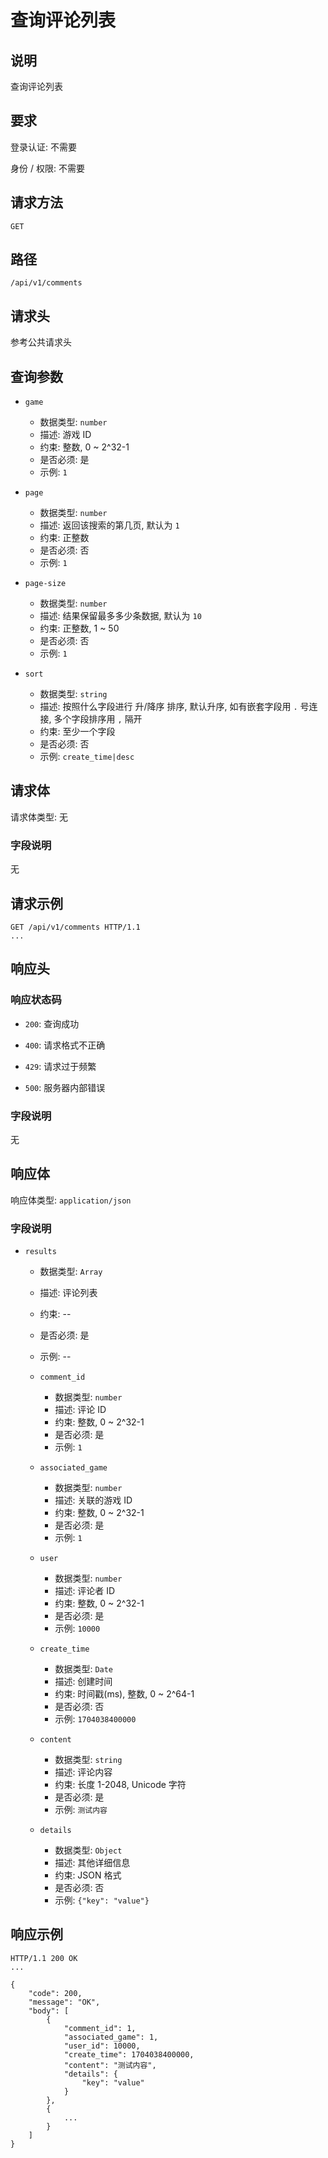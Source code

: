 # 查询评论列表

## 说明

查询评论列表

## 要求

登录认证: 不需要

身份 / 权限: 不需要

## 请求方法

`GET`

## 路径

`/api/v1/comments`

## 请求头

参考公共请求头

## 查询参数

- `game`
    - 数据类型: `number`
    - 描述: 游戏 ID
    - 约束: 整数, 0 ~ 2^32-1
    - 是否必须: 是
    - 示例: `1`

- `page`
    - 数据类型: `number`
    - 描述: 返回该搜索的第几页, 默认为 `1`
    - 约束: 正整数
    - 是否必须: 否
    - 示例: `1`

- `page-size`
    - 数据类型: `number`
    - 描述: 结果保留最多多少条数据, 默认为 `10`
    - 约束: 正整数, 1 ~ 50
    - 是否必须: 否
    - 示例: `1`

- `sort`
    - 数据类型: `string`
    - 描述: 按照什么字段进行 升/降序 排序, 默认升序, 如有嵌套字段用 `.` 号连接, 多个字段排序用 `,` 隔开
    - 约束: 至少一个字段
    - 是否必须: 否
    - 示例: `create_time|desc`

## 请求体

请求体类型: 无

### 字段说明

无

## 请求示例

```
GET /api/v1/comments HTTP/1.1
...
```

## 响应头

### 响应状态码

- `200`: 查询成功

- `400`: 请求格式不正确

- `429`: 请求过于频繁

- `500`: 服务器内部错误

### 字段说明

无

## 响应体

响应体类型: `application/json`

### 字段说明

- `results`
    - 数据类型: `Array`
    - 描述: 评论列表
    - 约束: --
    - 是否必须: 是
    - 示例: --

    - `comment_id`
        - 数据类型: `number`
        - 描述: 评论 ID
        - 约束: 整数, 0 ~ 2^32-1
        - 是否必须: 是
        - 示例: `1`

    - `associated_game`
        - 数据类型: `number`
        - 描述: 关联的游戏 ID
        - 约束: 整数, 0 ~ 2^32-1
        - 是否必须: 是
        - 示例: `1`

    - `user`
        - 数据类型: `number`
        - 描述: 评论者 ID
        - 约束: 整数, 0 ~ 2^32-1
        - 是否必须: 是
        - 示例: `10000`

    - `create_time`
        - 数据类型: `Date`
        - 描述: 创建时间
        - 约束: 时间戳(ms), 整数, 0 ~ 2^64-1
        - 是否必须: 否
        - 示例: `1704038400000`

    - `content`
        - 数据类型: `string`
        - 描述: 评论内容
        - 约束: 长度 1-2048, Unicode 字符
        - 是否必须: 是
        - 示例: `测试内容`

    - `details`
        - 数据类型: `Object`
        - 描述: 其他详细信息
        - 约束: JSON 格式
        - 是否必须: 否
        - 示例: `{"key": "value"}`


## 响应示例

```
HTTP/1.1 200 OK
...

{
    "code": 200,
    "message": "OK",
    "body": [
        {
            "comment_id": 1,
            "associated_game": 1,
            "user_id": 10000,
            "create_time": 1704038400000,
            "content": "测试内容",
            "details": {
                "key": "value"
            }
        },
        {
            ...
        }
    ]
}
```